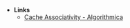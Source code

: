 
- **Links**
	- [Cache Associativity - Algorithmica](https://en.algorithmica.org/hpc/cpu-cache/associativity/)